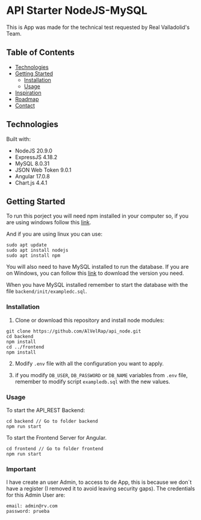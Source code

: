 # API Starter NodeJS-MySQL

This is App was made for the technical test requested by Real Valladolid's Team.

## Table of Contents

- [Technologies](#technologies)
- [Getting Started](#getting-started)
  - [Installation](#installation)
  - [Usage](#usage)
- [Inspiration](#inspiration)
- [Roadmap](#readmap)
- [Contact](#contact)

## Technologies

Built with:

- NodeJS 20.9.0
- ExpressJS 4.18.2
- MySQL 8.0.31
- JSON Web Token 9.0.1
- Angular 17.0.8
- Chart.js 4.4.1

## Getting Started

To run this porject you will need npm installed in your computer so, if you are using windows follow this [link](https://nodejs.org/en/download).

And if you are using linux you can use:

```
sudo apt update
sudo apt install nodejs
sudo apt install npm
```

You will also need to have MySQL installed to run the database. If you are on Windows, you can follow this [link](https://dev.mysql.com/downloads/) to download the version you need.

When you have MySQL installed remember to start the database with the file `backend/init/exampledc.sql`.

### Installation

1. Clone or download this repository and install node modules:

```
git clone https://github.com/AlVelRap/api_node.git
cd backend
npm install
cd ../frontend
npm install
```

2. Modify `.env` file with all the configuration you want to apply.

3. if you modify `DB_USER`, `DB_PASSWORD` or `DB_NAME` variables from `.env` file, remember to modify script `exampledb.sql` with the new values.

### Usage

To start the API_REST Backend:

```
cd backend // Go to folder backend
npm run start
```

To start the Frontend Server for Angular.

```
cd frontend // Go to folder frontend
npm run start
```

### Important

I have create an user Admin, to access to de App, this is because we don´t have a register (I removed it to avoid leaving security gaps). The credentials for this Admin User are:

```
email: admin@rv.com
password: prueba
```
